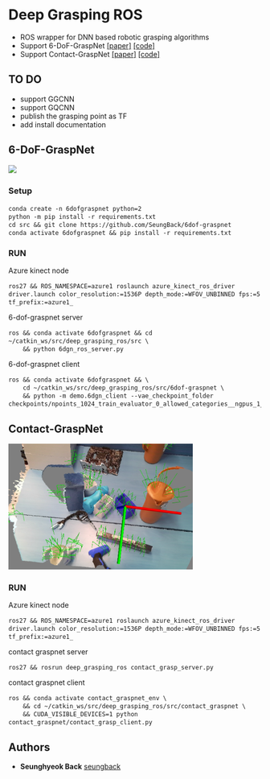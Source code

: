 
# Deep Grasping ROS

- ROS wrapper for DNN based robotic grasping algorithms
- Support 6-DoF-GraspNet [[paper]](https://arxiv.org/abs/1905.10520) [[code]](https://github.com/NVlabs/6dof-graspnet)
- Support Contact-GraspNet [[paper]](https://arxiv.org/abs/2103.14127) [[code]](https://github.com/NVlabs/contact_graspnet)

## TO DO
- support GGCNN
- support GQCNN
- publish the grasping point as TF
- add install documentation


## 6-DoF-GraspNet

<img src="./imgs/6dof_grasp.png" height="250">


### Setup

```
conda create -n 6dofgraspnet python=2
python -m pip install -r requirements.txt
cd src && git clone https://github.com/SeungBack/6dof-graspnet
conda activate 6dofgraspnet && pip install -r requirements.txt
```

### RUN

Azure kinect node
```
ros27 && ROS_NAMESPACE=azure1 roslaunch azure_kinect_ros_driver driver.launch color_resolution:=1536P depth_mode:=WFOV_UNBINNED fps:=5 tf_prefix:=azure1_
```

6-dof-graspnet server
```
ros && conda activate 6dofgraspnet && cd ~/catkin_ws/src/deep_grasping_ros/src \
    && python 6dgn_ros_server.py
```

6-dof-graspnet client
```
ros && conda activate 6dofgraspnet && \
    cd ~/catkin_ws/src/deep_grasping_ros/src/6dof-graspnet \
    && python -m demo.6dgn_client --vae_checkpoint_folder checkpoints/npoints_1024_train_evaluator_0_allowed_categories__ngpus_1_/
```




## Contact-GraspNet

<img src="./imgs/contact_grasp.png" height="250">

### RUN

Azure kinect node
```
ros27 && ROS_NAMESPACE=azure1 roslaunch azure_kinect_ros_driver driver.launch color_resolution:=1536P depth_mode:=WFOV_UNBINNED fps:=5 tf_prefix:=azure1_
```

contact graspnet server
```
ros27 && rosrun deep_grasping_ros contact_grasp_server.py
```

contact graspnet client

```
ros && conda activate contact_graspnet_env \
    && cd ~/catkin_ws/src/deep_grasping_ros/src/contact_graspnet \
    && CUDA_VISIBLE_DEVICES=1 python contact_graspnet/contact_grasp_client.py
```






## Authors
* **Seunghyeok Back** [seungback](https://github.com/SeungBack)